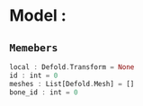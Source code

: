 
# Model : 
## ```Memebers```    
```rust
local : Defold.Transform = None  
id : int = 0  
meshes : List[Defold.Mesh] = []  
bone_id : int = 0  
```


